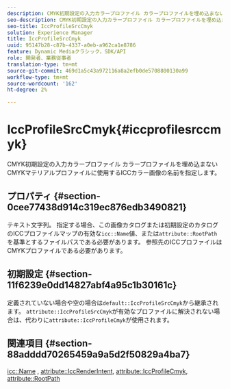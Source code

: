 ```yaml
---
description: CMYK初期設定の入力カラープロファイル カラープロファイルを埋め込まないCMYKマテリアルプロファイルに使用するICCカラー画像の名前を指定します。
seo-description: CMYK初期設定の入力カラープロファイル カラープロファイルを埋め込まないCMYKマテリアルプロファイルに使用するICCカラー画像の名前を指定します。
seo-title: IccProfileSrcCmyk
solution: Experience Manager
title: IccProfileSrcCmyk
uuid: 95147b28-c87b-4337-a0eb-a962ca1e8786
feature: Dynamic Mediaクラシック，SDK/API
role: 開発者、業務従事者
translation-type: tm+mt
source-git-commit: 469d1a5c43a972116a8a2efb0de5708800130a99
workflow-type: tm+mt
source-wordcount: '162'
ht-degree: 2%

---
```



# IccProfileSrcCmyk{#iccprofilesrccmyk}

CMYK初期設定の入力カラープロファイル カラープロファイルを埋め込まないCMYKマテリアルプロファイルに使用するICCカラー画像の名前を指定します。

## プロパティ {#section-0cee77438d914c319ec876edb3490821}

テキスト文字列。 指定する場合、この画像カタログまたは初期設定のカタログのICCプロファイルマップの有効な`icc::Name`値、または`attribute::RootPath`を基準とするファイルパスである必要があります。 参照先のICCプロファイルはCMYKプロファイルである必要があります。

## 初期設定 {#section-11f6239e0dd14827abf4a95c1b30161c}

定義されていない場合や空の場合は`default::IccProfileSrcCmyk`から継承されます。 `attribute::IccProfileSrcCmyk`が有効なプロファイルに解決されない場合は、代わりに`attribute::IccProfileCmyk`が使用されます。

## 関連項目 {#section-88adddd70265459a9a5d2f50829a4ba7}

[icc::Name](../../../../../ir-api/material-cat/image-rendering-api-ref/c-ir-material-catalog/c-ir-icc-profile-map-reference/r-ir-name-icc.md#reference-7a293ede360e433782575f8f6a562ac2) ,  [attribute::IccRenderIntent](../../../../../ir-api/material-cat/image-rendering-api-ref/c-ir-material-catalog/c-ir-attributes-reference/r-ir-iccrenderintent.md#reference-3b80b7a4c25545a593c5076f318b5c40),  [attribute::IccProfileCmyk](../../../../../ir-api/material-cat/image-rendering-api-ref/c-ir-material-catalog/c-ir-attributes-reference/r-ir-iccprofilecmyk.md#reference-55aead2d924847ffbd1be4c46add7127),  [attribute::RootPath](../../../../../ir-api/material-cat/image-rendering-api-ref/c-ir-material-catalog/c-ir-attributes-reference/r-ir-rootpath.md#reference-a4d7c96b62e14fcbad1740c702f160f3)
